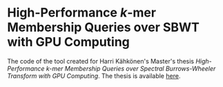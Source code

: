 # High-Performance _k_-mer Membership Queries over SBWT with GPU Computing

The code of the tool created for Harri Kähkönen's Master's thesis _High-Performance k-mer Membership Queries over Spectral Burrows-Wheeler Transform with GPU Computing_. The thesis is available [here](http://urn.fi/URN:NBN:fi:hulib-202306273285).
